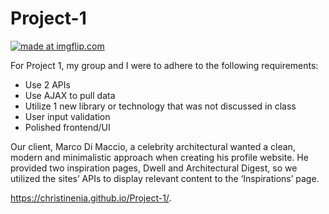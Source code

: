 # Project-1

<a href="https://imgflip.com/gif/2l0663"><img src="https://i.imgflip.com/2l0663.gif" title="made at imgflip.com"/></a>

For Project 1, my group and I were to adhere to the following requirements:
- Use 2 APIs
- Use AJAX to pull data
- Utilize 1 new library or technology that was not discussed in class
- User input validation
- Polished frontend/UI

Our client, Marco Di Maccio, a celebrity architectural wanted a clean, modern and minimalistic approach when creating his profile website.  He provided two inspiration pages, Dwell and Architectural Digest, so we utilized the sites’ APIs to display relevant content to the ‘Inspirations’ page.  

https://christinenia.github.io/Project-1/.


